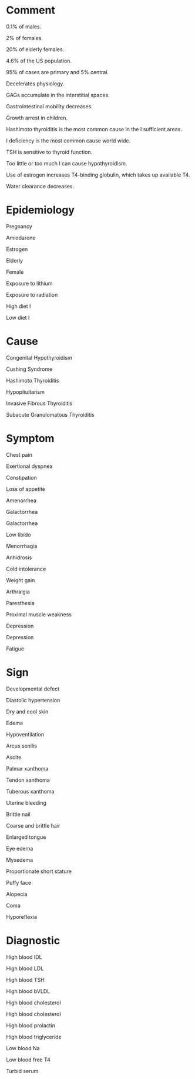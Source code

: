 # Comment

0.1% of males.

2% of females.

20% of elderly females.

4.6% of the US population.

95% of cases are primary and 5% central.

Decelerates physiology.

GAGs accumulate in the interstitial spaces.

Gastrointestinal mobility decreases.

Growth arrest in children.

Hashimoto thyroiditis is the most common cause in the I sufficient areas.

I deficiency is the most common cause world wide.

TSH is sensitive to thyroid function.

Too little or too much I can cause hypothyroidism.

Use of estrogen increases T4-binding globulin, which takes up available T4.

Water clearance decreases.

# Epidemiology

Pregnancy

Amiodarone

Estrogen

Elderly

Female

Exposure to lithium

Exposure to radiation

High diet I

Low diet I

# Cause

Congenital Hypothyroidism

Cushing Syndrome

Hashimoto Thyroiditis

Hypopituitarism

Invasive Fibrous Thyroiditis

Subacute Granulomatous Thyroiditis

# Symptom

Chest pain

Exertional dyspnea

Constipation

Loss of appetite

Amenorrhea

Galactorrhea

Galactorrhea

Low libido

Menorrhagia

Anhidrosis

Cold intolerance

Weight gain

Arthralgia

Paresthesia

Proximal muscle weakness

Depression

Depression

Fatigue

# Sign

Developmental defect

Diastolic hypertension

Dry and cool skin

Edema

Hypoventilation

Arcus senilis

Ascite

Palmar xanthoma

Tendon xanthoma

Tuberous xanthoma

Uterine bleeding

Brittle nail

Coarse and brittle hair

Enlarged tongue

Eye edema

Myxedema

Proportionate short stature

Puffy face

Alopecia

Coma

Hyporeflexia

# Diagnostic

High blood IDL

High blood LDL

High blood TSH

High blood bVLDL

High blood cholesterol

High blood cholesterol

High blood prolactin

High blood triglyceride

Low blood Na

Low blood free T4

Turbid serum
